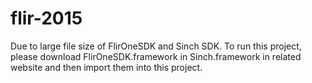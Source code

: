 # flir-2015

Due to large file size of FlirOneSDK and Sinch SDK. To run this project, please download FlirOneSDK.framework in Sinch.framework in related website and then import them into this project.
